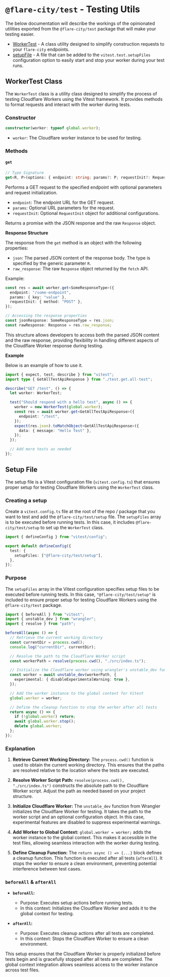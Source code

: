 # `@flare-city/test` - Testing Utils

The below documentation will describe the workings of the opinionated utilities exported from the `@flare-city/test` package that will make your testing easier.

- [WorkerTest](#workertest-class) - A class utility designed to simplify construction requests to your `flare-city` endpoints.
- [setupFile](#setup-file) - A file that can be added to the `vitest.test.setupFiles` configuration option to easily start and stop your worker during your test runs.

## WorkerTest Class

The `WorkerTest` class is a utility class designed to simplify the process of testing Cloudflare Workers using the Vitest framework. It provides methods to format requests and interact with the worker during tests.

### Constructor

```typescript
constructor(worker: typeof global.worker);
```

- `worker`: The Cloudflare worker instance to be used for testing.

### Methods

#### `get`

```ts
// Type Signature
get<R, P>(options: { endpoint: string; params?: P; requestInit?: RequestInit }): Promise<{ json: R; raw_response: Response }>
```

Performs a GET request to the specified endpoint with optional parameters and request initialization.

- `endpoint`: The endpoint URL for the GET request.
- `params`: Optional URL parameters for the request.
- `requestInit`: Optional `RequestInit` object for additional configurations.

Returns a promise with the JSON response and the raw `Response` object.

**Response Structure**

The response from the `get` method is an object with the following properties:

- `json`: The parsed JSON content of the response body. The type is specified by the generic parameter `R`.
- `raw_response`: The raw `Response` object returned by the `fetch` API.

Example:

```typescript
const res = await worker.get<SomeResponseType>({
  endpoint: "/some-endpoint",
  params: { key: "value" },
  requestInit: { method: "POST" },
});

// Accessing the response properties
const jsonResponse: SomeResponseType = res.json;
const rawResponse: Response = res.raw_response;
```

This structure allows developers to access both the parsed JSON content and the raw response, providing flexibility in handling different aspects of the Cloudflare Worker response during testing.

**Example**

Below is an example of how to use it.

```ts
import { expect, test, describe } from "vitest";
import type { GetAllTestApiResponse } from "./test.get.all-test";

describe("GET /test", () => {
  let worker: WorkerTest;

  test("Should respond with a hello test", async () => {
    worker = new WorkerTest(global.worker);
    const res = await worker.get<GetAllTestApiResponse>({
      endpoint: "/test",
    });
    expect(res.json).toMatchObject<GetAllTestApiResponse>({
      data: { message: "Hello Test" },
    });
  });

  // Add more tests as needed
});
```

## Setup File

The setup file is a Vitest configuration file (`vitest.config.ts`) that ensures proper setup for testing Cloudflare Workers using the `WorkerTest` class.

### Creating a setup

Create a `vitest.config.ts` file at the root of the repo / package that you want to test and add the `@flare-city/test/setup` file. The `setupFiles` array is to be executed before running tests. In this case, it includes `@flare-city/test/setup` to set up the `WorkerTest` class.

```typescript
import { defineConfig } from "vitest/config";

export default defineConfig({
  test: {
    setupFiles: ["@flare-city/test/setup"],
  },
});
```

### Purpose

The `setupFiles` array in the Vitest configuration specifies setup files to be executed before running tests. In this case, `"@flare-city/test/setup"` is included to ensure proper setup for testing Cloudflare Workers using the `@flare-city/test` package.

```typescript
import { beforeAll } from "vitest";
import { unstable_dev } from "wrangler";
import { resolve } from "path";

beforeAll(async () => {
  // Retrieve the current working directory
  const currentDir = process.cwd();
  console.log("currentDir", currentDir);

  // Resolve the path to the Cloudflare Worker script
  const workerPath = resolve(process.cwd(), "./src/index.ts");

  // Initialize the Cloudflare worker using wrangler's unstable_dev function
  const worker = await unstable_dev(workerPath, {
    experimental: { disableExperimentalWarning: true },
  });

  // Add the worker instance to the global context for Vitest
  global.worker = worker;

  // Define the cleanup function to stop the worker after all tests
  return async () => {
    if (!global.worker) return;
    await global.worker.stop();
    delete global.worker;
  };
});
```

### Explanation

1. **Retrieve Current Working Directory:**
   The `process.cwd()` function is used to obtain the current working directory. This ensures that the paths are resolved relative to the location where the tests are executed.

2. **Resolve Worker Script Path:**
   `resolve(process.cwd(), "./src/index.ts")` constructs the absolute path to the Cloudflare Worker script. Adjust the path as needed based on your project structure.

3. **Initialize Cloudflare Worker:**
   The `unstable_dev` function from Wrangler initializes the Cloudflare Worker for testing. It takes the path to the worker script and an optional configuration object. In this case, experimental features are disabled to suppress experimental warnings.

4. **Add Worker to Global Context:**
   `global.worker = worker;` adds the worker instance to the global context. This makes it accessible in the test files, allowing seamless interaction with the worker during testing.

5. **Define Cleanup Function:**
   The `return async () => {...}` block defines a cleanup function. This function is executed after all tests (`afterAll`). It stops the worker to ensure a clean environment, preventing potential interference between test cases.

### `beforeAll` & `afterAll`

- **`beforeAll`:**

  - Purpose: Executes setup actions before running tests.
  - In this context: Initializes the Cloudflare Worker and adds it to the global context for testing.

- **`afterAll`:**
  - Purpose: Executes cleanup actions after all tests are completed.
  - In this context: Stops the Cloudflare Worker to ensure a clean environment.

This setup ensures that the Cloudflare Worker is properly initialized before tests begin and is gracefully stopped after all tests are completed. The global context integration allows seamless access to the worker instance across test files.
